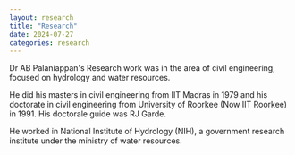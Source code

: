 ```yaml
---
layout: research
title: "Research"
date: 2024-07-27
categories: research
---
```

Dr AB Palaniappan's Research work was in the area of civil engineering, focused on hydrology and water resources. 

He did his masters in civil engineering from IIT Madras in 1979 and his doctorate in civil engineering from University of Roorkee (Now IIT Roorkee) in 1991. His doctorale guide was RJ Garde.

He worked in National Institute of Hydrology (NIH), a government research institute under the ministry of water resources. 

